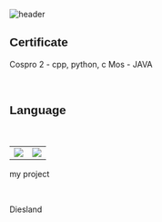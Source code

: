 ![header](https://capsule-render.vercel.app/api?type=waving&color=white&fontColor=black&text=Kimmina&fontSize=25)
<head>
	<link href="https://cdn.jsdelivr.net/npm/bootstrap@5.0.2/dist/css/bootstrap.min.css" rel="stylesheet" 
	      integrity="sha384-EVSTQN3/azprG1Anm3QDgpJLIm9Nao0Yz1ztcQTwFspd3yD65VohhpuuCOmLASjC" crossorigin="anonymous">
	<script src="https://cdn.jsdelivr.net/npm/bootstrap@5.0.2/dist/js/bootstrap.bundle.min.js" 
		integrity="sha384-MrcW6ZMFYlzcLA8Nl+NtUVF0sA7MsXsP1UyJoMp4YLEuNSfAP+JcXn/tWtIaxVXM" crossorigin="anonymous"></script>
	
</head>
<body>
	<h2 style="font-family: Impact, Haettenschweiler, 'Arial Narrow Bold', sans-serif;">Certificate</h2>
 	<p> 
		<p>
			Cospro 2 - cpp, python, c 
			Mos - JAVA
		</p>
	<p>
	<br>
	<h2 style="font-family: Impact, Haettenschweiler, 'Arial Narrow Bold', sans-serif;">Language</h2>
    	<br>
    	<table>
		<tr style="border: none;"> 
			<td><img src="https://img.shields.io/badge/C-A8B9CC?style=flat-square&logo=C&logoColor=black"/></a></td> 
			<td><img src="https://img.shields.io/badge/C++-00599C?style=flat-square&logo=CPP&logoColor=black"/></a></td> 
		</tr>
    	</table>
   <p>my project</p>
   <br>
   <p>Diesland</p>
<body>
		
 
